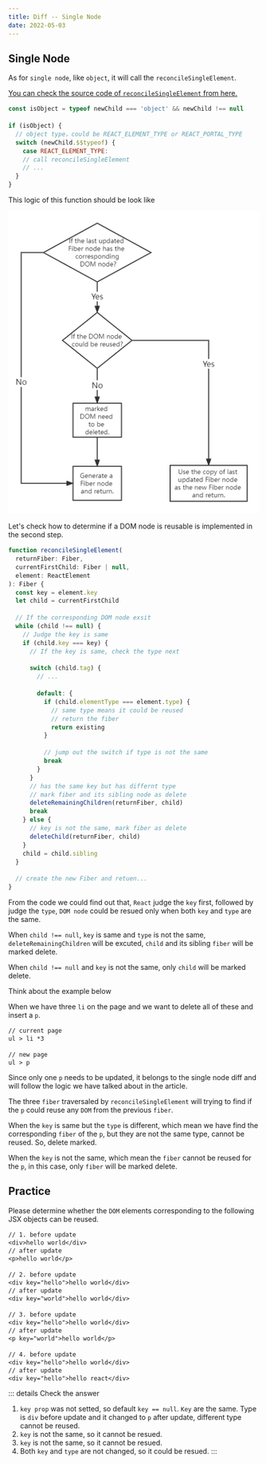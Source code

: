 ```yaml
---
title: Diff -- Single Node
date: 2022-05-03
---
```


## Single Node

As for `single node`, like `object`, it will call the `reconcileSingleElement`.

[You can check the source code of `reconcileSingleElement` from here.](https://github.com/facebook/react/blob/1fb18e22ae66fdb1dc127347e169e73948778e5a/packages/react-reconciler/src/ReactChildFiber.new.js#L1141)

```js
const isObject = typeof newChild === 'object' && newChild !== null

if (isObject) {
  // object type，could be REACT_ELEMENT_TYPE or REACT_PORTAL_TYPE
  switch (newChild.$$typeof) {
    case REACT_ELEMENT_TYPE:
    // call reconcileSingleElement
    // ...
  }
}
```

This logic of this function should be look like

![Logic of the function ](../../images/diffSingle.png)

Let's check how to determine if a DOM node is reusable is implemented in the second step.

```js
function reconcileSingleElement(
  returnFiber: Fiber,
  currentFirstChild: Fiber | null,
  element: ReactElement
): Fiber {
  const key = element.key
  let child = currentFirstChild

  // If the corresponding DOM node exsit
  while (child !== null) {
    // Judge the key is same
    if (child.key === key) {
      // If the key is same, check the type next

      switch (child.tag) {
        // ...

        default: {
          if (child.elementType === element.type) {
            // same type means it could be reused
            // return the fiber
            return existing
          }

          // jump out the switch if type is not the same
          break
        }
      }
      // has the same key but has differnt type
      // mark fiber and its sibling node as delete
      deleteRemainingChildren(returnFiber, child)
      break
    } else {
      // key is not the same, mark fiber as delete
      deleteChild(returnFiber, child)
    }
    child = child.sibling
  }

  // create the new Fiber and retuen...
}
```

From the code we could find out that, `React` judge the `key` first, followed by judge the `type`, `DOM node` could be resued only when both `key` and `type` are the same.

When `child !== null`, `key` is same and `type` is not the same, `deleteRemainingChildren` will be excuted, `child` and its sibling `fiber` will be marked delete.

When `child !== null` and `key` is not the same, only `child` will be marked delete.

Think about the example below

When we have three `li` on the page and we want to delete all of these and insert a `p`.

```
// current page
ul > li *3

// new page
ul > p
```

Since only one `p` needs to be updated, it belongs to the single node diff and will follow the logic we have talked about in the article.

The three `fiber` traversaled by `reconcileSingleElement` will trying to find if the `p` could reuse any `DOM` from the previous `fiber`.

When the `key` is same but the `type` is different, which mean we have find the corresponding `fiber` of the `p`, but they are not the same type, cannot be reused. So, delete marked.

When the `key` is not the same, which mean the `fiber` cannot be reused for the `p`, in this case, only `fiber` will be marked delete.

## Practice

Please determine whether the `DOM` elements corresponding to the following JSX objects can be reused.

```
// 1. before update
<div>hello world</div>
// after update
<p>hello world</p>

// 2. before update
<div key="hello">hello world</div>
// after update
<div key="world">hello world</div>

// 3. before update
<div key="hello">hello world</div>
// after update
<p key="world">hello world</p>

// 4. before update
<div key="hello">hello world</div>
// after update
<div key="hello">hello react</div>
```

::: details Check the answer

1. `key prop` was not setted, so default `key == null`. `Key` are the same. Type is `div` before update and it changed to `p` after update, different type cannot be reused.
2. `key` is not the same, so it cannot be resued.
3. `key` is not the same, so it cannot be resued.
4. Both `key` and `type` are not changed, so it could be resued.
   :::
